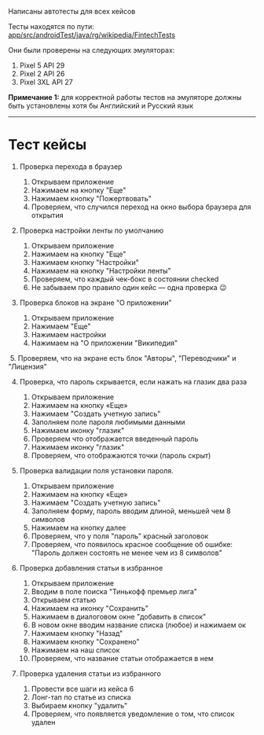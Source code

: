 Написаны автотесты для всех кейсов
    
Тесты находятся по пути: [app/src/androidTest/java/rg/wikipedia/FintechTests](https://github.com/Pafffnutiy/WIkiAutotests/tree/main/app/src/androidTest/java/org/wikipedia/FintechTests)

Они были проверены на следующих эмуляторах:
1. Pixel 5 API 29
2. Pixel 2 API 26
3. Pixel 3XL API 27

**Примечание 1:** для корректной работы тестов на эмуляторе должны быть установлены хотя бы Английский и Русский язык
_____________________________________________________________________
# Тест кейсы
1. Проверка перехода в браузер
    1. Открываем приложение
    2. Нажимаем на кнопку "Еще"
    3. Нажимаем кнопку "Пожертвовать"
    4. Проверяем, что случился переход на окно выбора браузера для открытия
2. Проверка настройки ленты по умолчанию
    1. Открываем приложение
    2. Нажимаем на кнопку "Еще"
    3. Нажимаем кнопку "Настройки"
    4. Нажимаем на кнопку "Настройки ленты"
    5. Проверяем, что каждый чек-бокс в состоянии checked
    6. Не забываем про правило один кейс — одна проверка :wink:

3. Проверка блоков на экране "О приложении"
    1. Открываем приложение
    2. Нажимаем "Еще" ﻿
    3. Нажимаем настройки
    4. Нажимаем на "О приложении "Википедия"
    
﻿    5. Проверяем, что на экране есть блок "Авторы", "Переводчики" и "Лицензия"﻿

4. Проверка, что пароль скрывается, если нажать на глазик два раза
    1. Открываем приложение
    2. Нажимаем на кнопку «Еще»
    3. Нажимаем "Создать учетную запись"
    4. Заполняем поле пароля любимыми данными
    5. Нажимаем иконку "глазик"
    6. Проверяем что отображается введенный пароль
    7. Нажимаем иконку "глазик"
    8. Проверяем, что отображаются точки (пароль скрыт)
    
5. Проверка валидации поля установки пароля.
    1. Открываем приложение
    2. Нажимаем на кнопку «Еще»
    3. Нажимаем "Создать учетную запись"
    4. Заполняем форму, пароль вводим длиной, меньшей чем 8 символов
    5. Нажимаем на кнопку далее
    6. Проверяем, что у поля "пароль" красный заголовок
    7. Проверяем, что появилось красное сообщение об ошибке: "Пароль должен состоять не менее чем из 8 символов"
    
6. Проверка добавления статьи в избранное
    1. Открываем приложение
    2. Вводим в поле поиска "Тинькофф премьер лига"
    3. Открываем статью
    4. Нажимаем на иконку "Сохранить"
    5. Нажимаем в диалоговом окне "добавить в список"
    6. В новом окне вводим название списка (любое) и нажимаем ок
    7. Нажимаем кнопку "Назад"
    8. Нажимаем кнопку "Сохранено"
    9. Нажимаем на наш список
    10. Проверяем, что название статьи отображается в нем
    
7. Проверка удаления статьи из избранного
    1. Провести все шаги из кейса 6
    2. Лонг-тап по статье из списка
    3. Выбираем кнопку "удалить"
    4. Проверяем, что появляется уведомление о том, что список удален
